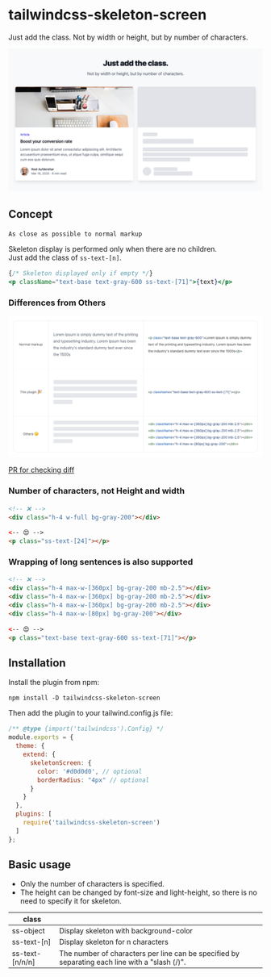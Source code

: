 # tailwindcss-skeleton-screen
Just add the class. Not by width or height, but by number of characters.

![](.github/main.png)

## Concept

`As close as possible to normal markup`

Skeleton display is performed only when there are no children.  
Just add the class of `ss-text-[n]`.

```jsx
{/* Skeleton displayed only if empty */}
<p className="text-base text-gray-600 ss-text-[71]">{text}</p>
```



### Differences from Others

![](.github/diff_others.png)

[PR for checking diff](https://github.com/t4y3/tailwindcss-skeleton-screen/pull/2/files)

### Number of characters, not Height and width
```html
<!-- ❌ -->
<div class="h-4 w-full bg-gray-200"></div>
```

```html
<-- 😍 -->
<p class="ss-text-[24]"></p>
```

### Wrapping of long sentences is also supported
```html
<!-- ❌ -->
<div class="h-4 max-w-[360px] bg-gray-200 mb-2.5"></div>
<div class="h-4 max-w-[360px] bg-gray-200 mb-2.5"></div>
<div class="h-4 max-w-[360px] bg-gray-200 mb-2.5"></div>
<div class="h-4 max-w-[80px] bg-gray-200"></div>
```

```html
<-- 😍 -->
<p class="text-base text-gray-600 ss-text-[71]"></p>
```

## Installation
Install the plugin from npm:

```shell
npm install -D tailwindcss-skeleton-screen
```

Then add the plugin to your tailwind.config.js file:

```js
/** @type {import('tailwindcss').Config} */
module.exports = {
  theme: {
    extend: {
      skeletonScreen: {
        color: '#d0d0d0', // optional
        borderRadius: "4px" // optional
      }
    }
  },
  plugins: [
    require('tailwindcss-skeleton-screen')
  ]
};

```

## Basic usage
- Only the number of characters is specified.
- The height can be changed by font-size and light-height, so there is no need to specify it for skeleton.


| class           |   |
|-----------------|---|
| ss-object       | Display skeleton with background-color |
| ss-text-[n]     | Display skeleton for n characters |
| ss-text-[n/n/n] | The number of characters per line can be specified by separating each line with a "slash (/)". |

